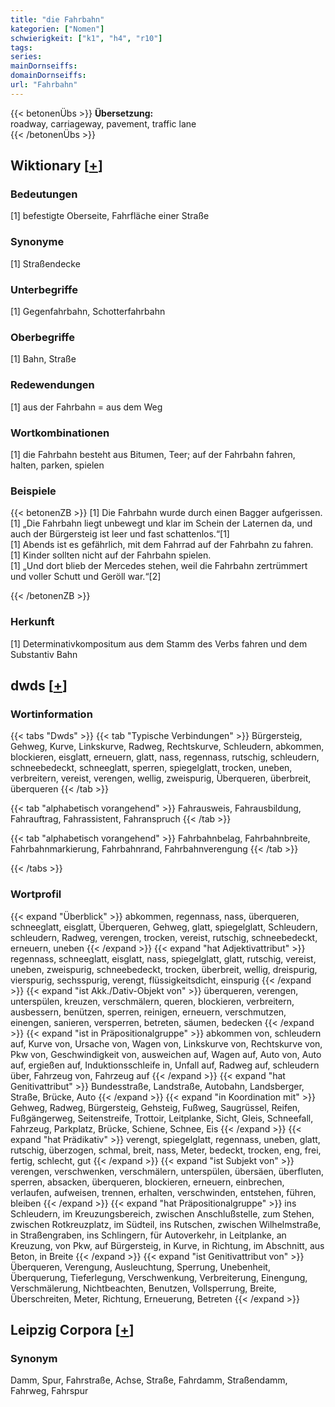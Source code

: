 ```yaml
---
title: "die Fahrbahn"
kategorien: ["Nomen"]
schwierigkeit: ["k1", "h4", "r10"]
tags:
series:
mainDornseiffs:
domainDornseiffs:
url: "Fahrbahn"
---
```


{{< betonenÜbs >}}
**Übersetzung:**  
roadway, carriageway, pavement, traffic lane  
{{< /betonenÜbs >}}

## Wiktionary [[+](https://de.wiktionary.org/wiki/Fahrbahn)]

### Bedeutungen
[1] befestigte Oberseite, Fahrfläche einer Straße  

### Synonyme
[1] Straßendecke  

### Unterbegriffe
[1] Gegenfahrbahn, Schotterfahrbahn  

### Oberbegriffe
[1] Bahn, Straße  

### Redewendungen
[1] aus der Fahrbahn = aus dem Weg  

### Wortkombinationen
[1] die Fahrbahn besteht aus Bitumen, Teer; auf der Fahrbahn fahren, halten, parken, spielen  

### Beispiele
{{< betonenZB >}}
[1] Die Fahrbahn wurde durch einen Bagger aufgerissen.  
[1] „Die Fahrbahn liegt unbewegt und klar im Schein der Laternen da, und auch der Bürgersteig ist leer und fast schattenlos.“[1]  
[1] Abends ist es gefährlich, mit dem Fahrrad auf der Fahrbahn zu fahren.  
[1] Kinder sollten nicht auf der Fahrbahn spielen.  
[1] „Und dort blieb der Mercedes stehen, weil die Fahrbahn zertrümmert und voller Schutt und Geröll war.“[2]  

{{< /betonenZB >}}
### Herkunft
[1] Determinativkompositum aus dem Stamm des Verbs fahren und dem Substantiv Bahn  



## dwds [[+](https://www.dwds.de/wb/Fahrbahn)]

### Wortinformation
{{< tabs "Dwds" >}}
{{< tab "Typische Verbindungen" >}}
Bürgersteig, Gehweg, Kurve, Linkskurve, Radweg, Rechtskurve, Schleudern, abkommen, blockieren, eisglatt, erneuern, glatt, nass, regennass, rutschig, schleudern, schneebedeckt, schneeglatt, sperren, spiegelglatt, trocken, uneben, verbreitern, vereist, verengen, wellig, zweispurig, Überqueren, überbreit, überqueren
{{< /tab >}}

{{< tab "alphabetisch vorangehend" >}}
Fahrausweis, Fahrausbildung, Fahrauftrag, Fahrassistent, Fahranspruch
{{< /tab >}}

{{< tab "alphabetisch vorangehend" >}}
Fahrbahnbelag, Fahrbahnbreite, Fahrbahnmarkierung, Fahrbahnrand, Fahrbahnverengung
{{< /tab >}}

{{< /tabs >}}

### Wortprofil
{{< expand "Überblick" >}} abkommen, regennass, nass, überqueren, schneeglatt, eisglatt, Überqueren, Gehweg, glatt, spiegelglatt, Schleudern, schleudern, Radweg, verengen, trocken, vereist, rutschig, schneebedeckt, erneuern, uneben {{< /expand >}}
{{< expand "hat Adjektivattribut" >}} regennass, schneeglatt, eisglatt, nass, spiegelglatt, glatt, rutschig, vereist, uneben, zweispurig, schneebedeckt, trocken, überbreit, wellig, dreispurig, vierspurig, sechsspurig, verengt, flüssigkeitsdicht, einspurig {{< /expand >}}
{{< expand "ist Akk./Dativ-Objekt von" >}} überqueren, verengen, unterspülen, kreuzen, verschmälern, queren, blockieren, verbreitern, ausbessern, benützen, sperren, reinigen, erneuern, verschmutzen, einengen, sanieren, versperren, betreten, säumen, bedecken {{< /expand >}}
{{< expand "ist in Präpositionalgruppe" >}} abkommen von, schleudern auf, Kurve von, Ursache von, Wagen von, Linkskurve von, Rechtskurve von, Pkw von, Geschwindigkeit von, ausweichen auf, Wagen auf, Auto von, Auto auf, ergießen auf, Induktionsschleife in, Unfall auf, Radweg auf, schleudern über, Fahrzeug von, Fahrzeug auf {{< /expand >}}
{{< expand "hat Genitivattribut" >}} Bundesstraße, Landstraße, Autobahn, Landsberger, Straße, Brücke, Auto {{< /expand >}}
{{< expand "in Koordination mit" >}} Gehweg, Radweg, Bürgersteig, Gehsteig, Fußweg, Saugrüssel, Reifen, Fußgängerweg, Seitenstreife, Trottoir, Leitplanke, Sicht, Gleis, Schneefall, Fahrzeug, Parkplatz, Brücke, Schiene, Schnee, Eis {{< /expand >}}
{{< expand "hat Prädikativ" >}} verengt, spiegelglatt, regennass, uneben, glatt, rutschig, überzogen, schmal, breit, nass, Meter, bedeckt, trocken, eng, frei, fertig, schlecht, gut {{< /expand >}}
{{< expand "ist Subjekt von" >}} verengen, verschwenken, verschmälern, unterspülen, übersäen, überfluten, sperren, absacken, überqueren, blockieren, erneuern, einbrechen, verlaufen, aufweisen, trennen, erhalten, verschwinden, entstehen, führen, bleiben {{< /expand >}}
{{< expand "hat Präpositionalgruppe" >}} ins Schleudern, im Kreuzungsbereich, zwischen Anschlußstelle, zum Stehen, zwischen Rotkreuzplatz, im Südteil, ins Rutschen, zwischen Wilhelmstraße, in Straßengraben, ins Schlingern, für Autoverkehr, in Leitplanke, an Kreuzung, von Pkw, auf Bürgersteig, in Kurve, in Richtung, im Abschnitt, aus Beton, in Breite {{< /expand >}}
{{< expand "ist Genitivattribut von" >}} Überqueren, Verengung, Ausleuchtung, Sperrung, Unebenheit, Überquerung, Tieferlegung, Verschwenkung, Verbreiterung, Einengung, Verschmälerung, Nichtbeachten, Benutzen, Vollsperrung, Breite, Überschreiten, Meter, Richtung, Erneuerung, Betreten {{< /expand >}}

## Leipzig Corpora [[+](https://corpora.uni-leipzig.de/en/res?word=Fahrbahn&corpusId=deu_newscrawl-public_2018)]


### Synonym
Damm, Spur, Fahrstraße, Achse, Straße, Fahrdamm, Straßendamm, Fahrweg, Fahrspur

